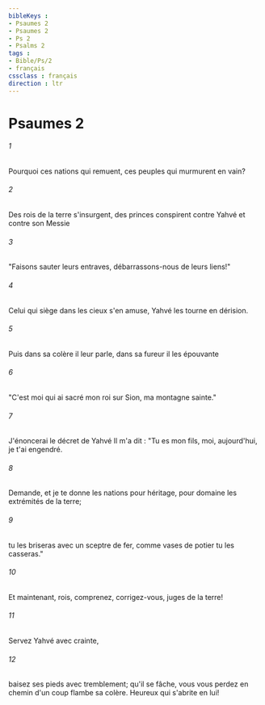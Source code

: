 ```yaml
---
bibleKeys : 
- Psaumes 2
- Psaumes 2
- Ps 2
- Psalms 2
tags : 
- Bible/Ps/2
- français
cssclass : français
direction : ltr
---
```


# Psaumes 2

###### 1
Pourquoi ces nations qui remuent, ces peuples qui murmurent en vain?
###### 2
Des rois de la terre s'insurgent, des princes conspirent contre Yahvé et contre son Messie
###### 3
"Faisons sauter leurs entraves, débarrassons-nous de leurs liens!"
###### 4
Celui qui siège dans les cieux s'en amuse, Yahvé les tourne en dérision.
###### 5
Puis dans sa colère il leur parle, dans sa fureur il les épouvante
###### 6
"C'est moi qui ai sacré mon roi sur Sion, ma montagne sainte."
###### 7
J'énoncerai le décret de Yahvé Il m'a dit : "Tu es mon fils, moi, aujourd'hui, je t'ai engendré.
###### 8
Demande, et je te donne les nations pour héritage, pour domaine les extrémités de la terre;
###### 9
tu les briseras avec un sceptre de fer, comme vases de potier tu les casseras."
###### 10
Et maintenant, rois, comprenez, corrigez-vous, juges de la terre!
###### 11
Servez Yahvé avec crainte,
###### 12
baisez ses pieds avec tremblement; qu'il se fâche, vous vous perdez en chemin d'un coup flambe sa colère. Heureux qui s'abrite en lui!
